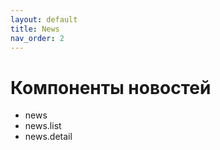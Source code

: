 ```yaml
---
layout: default
title: News
nav_order: 2
---
```


# Компоненты новостей

- news
- news.list
- news.detail

